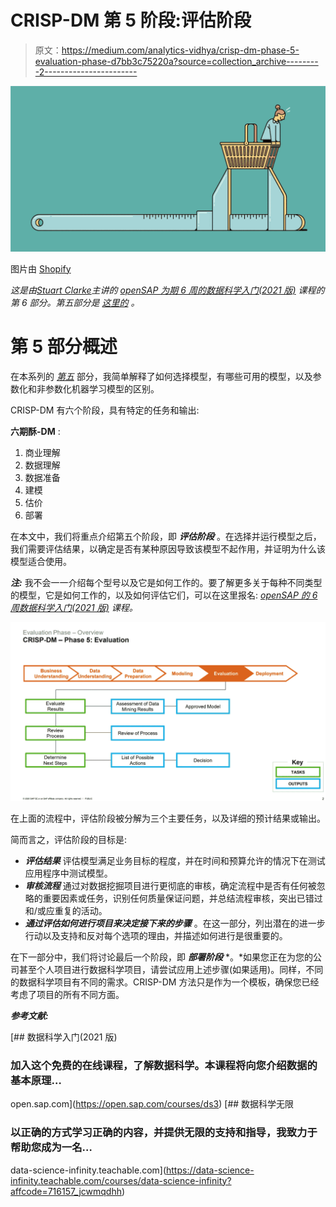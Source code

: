 # CRISP-DM 第 5 阶段:评估阶段

> 原文：<https://medium.com/analytics-vidhya/crisp-dm-phase-5-evaluation-phase-d7bb3c75220a?source=collection_archive---------2----------------------->

![](img/9800e577f3b5e7580fa065d20b997f44.png)

图片由 [Shopify](https://www.google.com/url?sa=i&url=https%3A%2F%2Fwww.shopify.com%2Fblog%2F7365564-32-key-performance-indicators-kpis-for-ecommerce&psig=AOvVaw0BCICEiXxCPW_bbSrFyxsQ&ust=1634221159367000&source=images&cd=vfe&ved=0CAsQjRxqFwoTCKiat7XKx_MCFQAAAAAdAAAAABAU)

*这是由*[*Stuart Clarke*](https://www.linkedin.com/in/stuartclarkeanalytics/?originalSubdomain=uk)*主讲的* [*openSAP 为期 6 周的数据科学入门(2021 版)*](https://open.sap.com/courses/ds3) *课程的第 6 部分。第五部分是* [*这里的*](/analytics-vidhya/crisp-dm-phase-4-modeling-phase-b81f2580ff3) *。*

# 第 5 部分概述

在本系列的 [*第五*](/analytics-vidhya/crisp-dm-phase-4-modeling-phase-b81f2580ff3) 部分，我简单解释了如何选择模型，有哪些可用的模型，以及参数化和非参数化机器学习模型的区别。

CRISP-DM 有六个阶段，具有特定的任务和输出:

**六期酥-DM** :

1.  商业理解
2.  数据理解
3.  数据准备
4.  建模
5.  估价
6.  部署

在本文中，我们将重点介绍第五个阶段，即 ***评估阶段*** 。在选择并运行模型之后，我们需要评估结果，以确定是否有某种原因导致该模型不起作用，并证明为什么该模型适合使用。

***注:*** 我不会一一介绍每个型号以及它是如何工作的。要了解更多关于每种不同类型的模型，它是如何工作的，以及如何评估它们，可以在这里报名: [*openSAP 的 6 周数据科学入门(2021 版)*](https://open.sap.com/courses/ds3) *课程。*

![](img/2e3dd2fa73ce854ea6f4ec538c4905da.png)

在上面的流程中，评估阶段被分解为三个主要任务，以及详细的预计结果或输出。

简而言之，评估阶段的目标是:

*   ***评估结果*** 评估模型满足业务目标的程度，并在时间和预算允许的情况下在测试应用程序中测试模型。
*   ***审核流程*** 通过对数据挖掘项目进行更彻底的审核，确定流程中是否有任何被忽略的重要因素或任务，识别任何质量保证问题，并总结流程审核，突出已错过和/或应重复的活动。
*   ***通过评估如何进行项目来决定接下来的步骤*** 。在这一部分，列出潜在的进一步行动以及支持和反对每个选项的理由，并描述如何进行是很重要的。

在下一部分中，我们将讨论最后一个阶段，即 ***部署阶段*** *。*如果您正在为您的公司甚至个人项目进行数据科学项目，请尝试应用上述步骤(如果适用)。同样，不同的数据科学项目有不同的需求。CRISP-DM 方法只是作为一个模板，确保您已经考虑了项目的所有不同方面。

***参考文献:***

[](https://open.sap.com/courses/ds3) [## 数据科学入门(2021 版)

### 加入这个免费的在线课程，了解数据科学。本课程将向您介绍数据的基本原理…

open.sap.com](https://open.sap.com/courses/ds3) [](https://data-science-infinity.teachable.com/courses/data-science-infinity?affcode=716157_jcwmqdhh) [## 数据科学无限

### 以正确的方式学习正确的内容，并提供无限的支持和指导，我致力于帮助您成为一名…

data-science-infinity.teachable.com](https://data-science-infinity.teachable.com/courses/data-science-infinity?affcode=716157_jcwmqdhh)